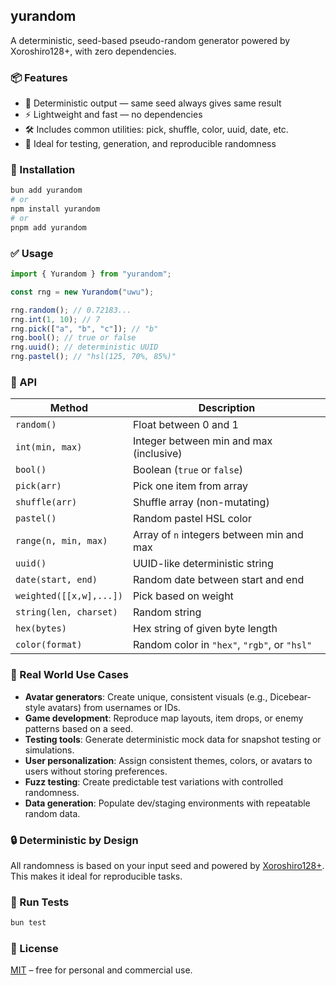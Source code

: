## yurandom

A deterministic, seed-based pseudo-random generator powered by Xoroshiro128+, with zero dependencies.

### 📦 Features

- 🔁 Deterministic output — same seed always gives same result
- ⚡ Lightweight and fast — no dependencies
- 🛠️ Includes common utilities: pick, shuffle, color, uuid, date, etc.
- 🧪 Ideal for testing, generation, and reproducible randomness

### 🚀 Installation

```bash
bun add yurandom
# or
npm install yurandom
# or
pnpm add yurandom
```

### ✅ Usage

```js
import { Yurandom } from "yurandom";

const rng = new Yurandom("uwu");

rng.random(); // 0.72183...
rng.int(1, 10); // 7
rng.pick(["a", "b", "c"]); // "b"
rng.bool(); // true or false
rng.uuid(); // deterministic UUID
rng.pastel(); // "hsl(125, 70%, 85%)"
```

### 📘 API

| Method                  | Description                                  |
| ----------------------- | -------------------------------------------- |
| `random()`              | Float between 0 and 1                        |
| `int(min, max)`         | Integer between min and max (inclusive)      |
| `bool()`                | Boolean (`true` or `false`)                  |
| `pick(arr)`             | Pick one item from array                     |
| `shuffle(arr)`          | Shuffle array (non-mutating)                 |
| `pastel()`              | Random pastel HSL color                      |
| `range(n, min, max)`    | Array of `n` integers between min and max    |
| `uuid()`                | UUID-like deterministic string               |
| `date(start, end)`      | Random date between start and end            |
| `weighted([[x,w],...])` | Pick based on weight                         |
| `string(len, charset)`  | Random string                                |
| `hex(bytes)`            | Hex string of given byte length              |
| `color(format)`         | Random color in `"hex"`, `"rgb"`, or `"hsl"` |

### 🎯 Real World Use Cases

- **Avatar generators**: Create unique, consistent visuals (e.g., Dicebear-style avatars) from usernames or IDs.
- **Game development**: Reproduce map layouts, item drops, or enemy patterns based on a seed.
- **Testing tools**: Generate deterministic mock data for snapshot testing or simulations.
- **User personalization**: Assign consistent themes, colors, or avatars to users without storing preferences.
- **Fuzz testing**: Create predictable test variations with controlled randomness.
- **Data generation**: Populate dev/staging environments with repeatable random data.

### 🔒 Deterministic by Design

All randomness is based on your input seed and powered by [Xoroshiro128+](https://prng.di.unimi.it/xoroshiro128plus.c). This makes it ideal for reproducible tasks.

### 🧪 Run Tests

```bash
bun test
```

### 📄 License

[MIT](./LICENSE) – free for personal and commercial use.
